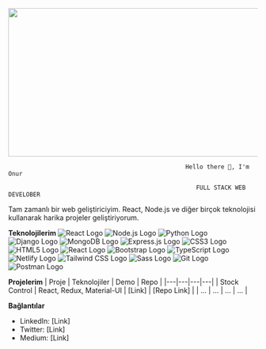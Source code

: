 
<img src="https://www.coplus.co.uk/media/2fknnobq/full-stack-web-dev.jpg" height="300px" width="800px">



                                                      Hello there 👋, I'm Onur
                                                                                                         
                                                         FULL STACK WEB DEVELOBER



Tam zamanlı bir web geliştiriciyim. React, Node.js ve diğer birçok teknolojisi kullanarak harika projeler geliştiriyorum.

**Teknolojilerim**
![React Logo](https://reactjs.org/logo-og.png) ![Node.js Logo](https://nodejs.org/static/images/logos/nodejs-new-pantone-black.svg) ![Python Logo](https://www.python.org/static/community_logos/python-logo-master-v3.svg)
![Django Logo](https://www.djangoproject.com/static/img/logos/django-logo-negative.svg) ![MongoDB Logo](https://www.mongodb.com/static/img/icons/mongodb-logo.svg)
![Express.js Logo](https://expressjs.com/en/resources/images/express-logo.svg) ![CSS3 Logo](https://www.w3schools.com/css/css3_logo.gif) ![HTML5 Logo](https://www.w3schools.com/html/html5_logo.gif)
![React Logo](https://reactjs.org/logo-og.png) ![Bootstrap Logo](https://getbootstrap.com/docs/5.2/assets/brand/bootstrap-logo.svg)
![TypeScript Logo](https://www.typescriptlang.org/img/typescript-logo.png)
![Netlify Logo](https://www.netlify.com/img/press/netlify-logo-dark.svg)
![Tailwind CSS Logo](https://tailwindcss.com/img/logo.svg)
![Sass Logo](https://sass-lang.com/assets/img/logos/sass-logo.svg)
![Git Logo](https://git-scm.com/images/logos/downloads/Git-Logo-Black.png)
![Postman Logo](https://www.postman.com/static/img/logos/logo-postman.svg)

**Projelerim**
| Proje | Teknolojiler | Demo | Repo |
|---|---|---|---|
| Stock Control | React, Redux, Material-UI | [Link] | [Repo Link] |
| ... | ... | ... | ... |

**Bağlantılar**
* LinkedIn: [Link]
* Twitter: [Link]
* Medium: [Link]
